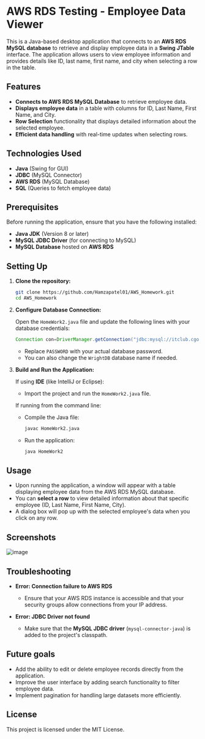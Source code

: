 
# AWS RDS Testing - Employee Data Viewer

This is a Java-based desktop application that connects to an **AWS RDS MySQL database** to retrieve and display employee data in a **Swing JTable** interface. The application allows users to view employee information and provides details like ID, last name, first name, and city when selecting a row in the table.

## Features

- **Connects to AWS RDS MySQL Database** to retrieve employee data.
- **Displays employee data** in a table with columns for ID, Last Name, First Name, and City.
- **Row Selection** functionality that displays detailed information about the selected employee.
- **Efficient data handling** with real-time updates when selecting rows.

## Technologies Used

- **Java** (Swing for GUI)
- **JDBC** (MySQL Connector)
- **AWS RDS** (MySQL Database)
- **SQL** (Queries to fetch employee data)

## Prerequisites

Before running the application, ensure that you have the following installed:

- **Java JDK** (Version 8 or later)
- **MySQL JDBC Driver** (for connecting to MySQL)
- **MySQL Database** hosted on **AWS RDS**

## Setting Up

1. **Clone the repository:**

   ```bash
   git clone https://github.com/Hamzapatel01/AWS_Homework.git
   cd AWS_Homework
   ```

2. **Configure Database Connection:**

   Open the `HomeWork2.java` file and update the following lines with your database credentials:

   ```java
   Connection con=DriverManager.getConnection("jdbc:mysql://itclub.cgofsekjc56k.us-east-1.rds.amazonaws.com:3306/WrightDB", "HamzaPatel01", "PASSWORD");
   ```

   - Replace `PASSWORD` with your actual database password.
   - You can also change the `WrightDB` database name if needed.

3. **Build and Run the Application:**

   If using **IDE** (like IntelliJ or Eclipse):
   - Import the project and run the `HomeWork2.java` file.

   If running from the command line:
   - Compile the Java file:

     ```bash
     javac HomeWork2.java
     ```

   - Run the application:

     ```bash
     java HomeWork2
     ```

## Usage

- Upon running the application, a window will appear with a table displaying employee data from the AWS RDS MySQL database.
- You can **select a row** to view detailed information about that specific employee (ID, Last Name, First Name, City).
- A dialog box will pop up with the selected employee's data when you click on any row.

## Screenshots

![image](https://github.com/user-attachments/assets/e894e8d3-114e-48c3-80fc-8008907e251c)


## Troubleshooting

- **Error: Connection failure to AWS RDS**  
  - Ensure that your AWS RDS instance is accessible and that your security groups allow connections from your IP address.

- **Error: JDBC Driver not found**  
  - Make sure that the **MySQL JDBC driver** (`mysql-connector-java`) is added to the project's classpath.

## Future goals

- Add the ability to edit or delete employee records directly from the application.
- Improve the user interface by adding search functionality to filter employee data.
- Implement pagination for handling large datasets more efficiently.

## License

This project is licensed under the MIT License.
